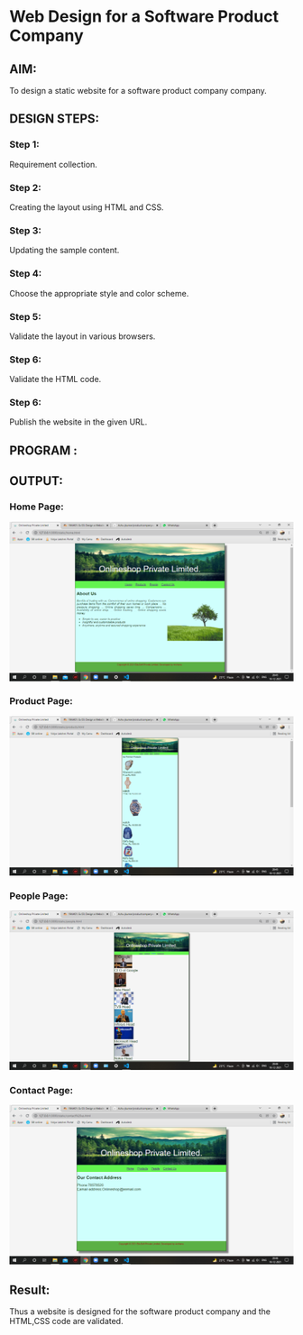 # Web Design for a Software Product Company

## AIM:

To design a static website for a software product company company.

## DESIGN STEPS:

### Step 1:

Requirement collection.

### Step 2:

Creating the layout using HTML and CSS.

### Step 3:

Updating the sample content.

### Step 4:

Choose the appropriate style and color scheme.

### Step 5:

Validate the layout in various browsers.

### Step 6:

Validate the HTML code.

### Step 6:

Publish the website in the given URL.

## PROGRAM :

## OUTPUT:

### Home Page:

![homepage](./homepage.png)

### Product Page:

![github](./productpage.png)

### People Page:

![github](./peoplepage.png)
### Contact Page:

![gitub](./contactpage.png)

## Result:

Thus a website is designed for the software product company and the HTML,CSS code are validated.
